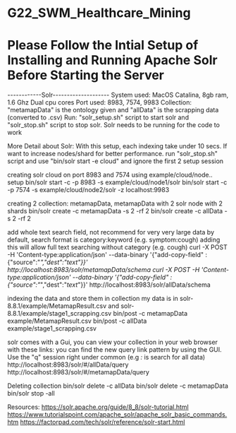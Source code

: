 # G22_SWM_Healthcare_Mining

# Please Follow the Intial Setup of Installing and Running Apache Solr Before Starting the Server

------------Solr--------------------
System used: MacOS Catalina, 8gb ram, 1.6 Ghz Dual cpu cores
Port used: 8983, 7574, 9983
Collection: "metamapData" is the ontology given and "allData" is the scrapping data (converted to .csv)
Run: "solr_setup.sh" script to start solr and "solr_stop.sh" script to stop solr. Solr needs to be running for the code to work

More Detail about Solr:
With this setup, each indexing take under 10 secs. 
If want to increase nodes/shard for better performance. run "solr_stop.sh" script and use "bin/solr start -e cloud" and ignore the first 2 setup session

creating solr cloud on port 8983 and 7574 using example/cloud/node.. setup
    bin/solr start -c -p 8983 -s example/cloud/node1/solr
    bin/solr start -c -p 7574 -s example/cloud/node2/solr -z localhost:9983
    
creating 2 collection: metamapData, metamapData with 2 solr node with 2 shards
    bin/solr create -c metamapData -s 2 -rf 2
    bin/solr create -c allData -s 2 -rf 2

add whole text search field, not recommend for very very large data
by default, search format is category:keyword  (e.g. symptom:cough)
adding this will allow full text searching without category (e.g. cough)
    curl -X POST -H 'Content-type:application/json' --data-binary '{"add-copy-field" : {"source":"*","dest":"_text_"}}' http://localhost:8983/solr/metamapData/schema
    curl -X POST -H 'Content-type:application/json' --data-binary '{"add-copy-field" : {"source":"*","dest":"_text_"}}' http://localhost:8983/solr/allData/schema

indexing the data and store them in collection
my data is in solr-8.8.1/example/MetamapResult.csv and solr-8.8.1/example/stage1_scrapping.csv
    bin/post -c metamapData example/MetamapResult.csv
    bin/post -c allData example/stage1_scrapping.csv

solr comes with a Gui, you can view your collection in your web browser with these links:
you can find the new query link pattern by using the GUI. Use the "q" session right under common (e.g *:* is search for all data)
    http://localhost:8983/solr/#/allData/query
    http://localhost:8983/solr/#/metamapData/query


Deleting collection
    bin/solr delete -c allData 
    bin/solr delete -c metamapData
    bin/solr stop -all

Resources:
https://solr.apache.org/guide/8_8/solr-tutorial.html
https://www.tutorialspoint.com/apache_solr/apache_solr_basic_commands.htm
https://factorpad.com/tech/solr/reference/solr-start.html

